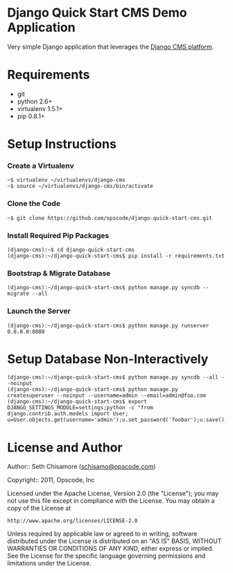 Django Quick Start CMS Demo Application 
=======================================

Very simple Django application that leverages the [Django CMS platform](http://django-cms.org/).

Requirements
============

* git
* python 2.6+
* virtualenv 1.5.1+
* pip 0.8.1+

Setup Instructions
==================

### Create a Virtualenv

    ~$ virtualenv ~/virtualenvs/django-cms
    ~$ source ~/virtualenvs/django-cms/bin/activate

### Clone the Code

    ~$ git clone https://github.com/opscode/django-quick-start-cms.git

### Install Required Pip Packages
    
    (django-cms):~$ cd django-quick-start-cms
    (django-cms):~/django-quick-start-cms$ pip install -r requirements.txt

### Bootstrap & Migrate Database

    (django-cms):~/django-quick-start-cms$ python manage.py syncdb --migrate --all
    
### Launch the Server

    (django-cms):~/django-quick-start-cms$ python manage.py runserver 0.0.0.0:8080

Setup Database Non-Interactively
================================

    (django-cms):~/django-quick-start-cms$ python manage.py syncdb --all --noinput
    (django-cms):~/django-quick-start-cms$ python manage.py createsuperuser --noinput --username=admin --email=admin@foo.com
    (django-cms):~/django-quick-start-cms$ export DJANGO_SETTINGS_MODULE=settings;python -c "from django.contrib.auth.models import User; u=User.objects.get(username='admin');u.set_password('foobar');u.save();"

License and Author
==================

Author:: Seth Chisamore (<schisamo@opscode.com>)

Copyright:: 2011, Opscode, Inc

Licensed under the Apache License, Version 2.0 (the "License");
you may not use this file except in compliance with the License.
You may obtain a copy of the License at

    http://www.apache.org/licenses/LICENSE-2.0

Unless required by applicable law or agreed to in writing, software
distributed under the License is distributed on an "AS IS" BASIS,
WITHOUT WARRANTIES OR CONDITIONS OF ANY KIND, either express or implied.
See the License for the specific language governing permissions and
limitations under the License.
